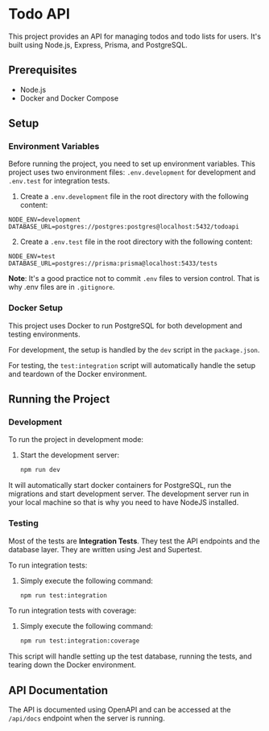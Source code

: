 # Todo API

This project provides an API for managing todos and todo lists for users. It's built using Node.js, Express, Prisma, and PostgreSQL.

## Prerequisites

- Node.js
- Docker and Docker Compose

## Setup

### Environment Variables

Before running the project, you need to set up environment variables. This project uses two environment files: `.env.development` for development and `.env.test` for integration tests.

1. Create a `.env.development` file in the root directory with the following content:

```env
NODE_ENV=development
DATABASE_URL=postgres://postgres:postgres@localhost:5432/todoapi
```

2. Create a `.env.test` file in the root directory with the following content:

```env
NODE_ENV=test
DATABASE_URL=postgres://prisma:prisma@localhost:5433/tests
```

**Note**: It's a good practice not to commit `.env` files to version control. That is why .env files are in `.gitignore`.

### Docker Setup

This project uses Docker to run PostgreSQL for both development and testing environments.

For development, the setup is handled by the `dev` script in the `package.json`.

For testing, the `test:integration` script will automatically handle the setup and teardown of the Docker environment.

## Running the Project

### Development

To run the project in development mode:

1. Start the development server:

   ```bash
   npm run dev
   ```

It will automatically start docker containers for PostgreSQL, run the migrations and start development server. The development server run in your local machine so that is why you need to have NodeJS installed.

### Testing

Most of the tests are **Integration Tests**. They test the API endpoints and the database layer. They are written using Jest and Supertest.

To run integration tests:

1. Simply execute the following command:

   ```bash
   npm run test:integration
   ```
To run integration tests with coverage:

1. Simply execute the following command:

   ```bash
   npm run test:integration:coverage
   ```

This script will handle setting up the test database, running the tests, and tearing down the Docker environment.

## API Documentation

The API is documented using OpenAPI and can be accessed at the `/api/docs` endpoint when the server is running.
